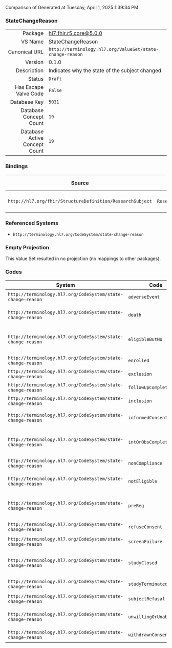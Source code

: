 Comparison of 
Generated at Tuesday, April 1, 2025 1:39:34 PM

### StateChangeReason

|      |     |
| ---: | --- |
| Package | hl7.fhir.r5.core@5.0.0 |
| VS Name | StateChangeReason |
| Canonical URL | `http://terminology.hl7.org/ValueSet/state-change-reason` |
| Version | 0.1.0 |
| Description | Indicates why the state of the subject changed. |
| Status | `Draft` |
| Has Escape Valve Code | `False` |
| Database Key | `5031` |
| Database Concept Count | `19` |
| Database Active Concept Count | `19` |
### Bindings

| Source | Element | Binding | Strength | Element Short |
| ------ | ------- | ------- | -------- | ------------- |
| `http://hl7.org/fhir/StructureDefinition/ResearchSubject` | `ResearchSubject.progress.reason` | `http://terminology.hl7.org/ValueSet/state-change-reason` | `Example` | State change reason |

### Referenced Systems

* `http://terminology.hl7.org/CodeSystem/state-change-reason`
### Empty Projection

This Value Set resulted in no projection (no mappings to other packages).

### Codes

| System | Code | Display |
| ------ | ---- | ------- |
| `http://terminology.hl7.org/CodeSystem/state-change-reason` | `adverseEvent` | adverse event |
| `http://terminology.hl7.org/CodeSystem/state-change-reason` | `death` | death (adverse event) |
| `http://terminology.hl7.org/CodeSystem/state-change-reason` | `eligibleButNo` | eligible but unwilling or unable to participate |
| `http://terminology.hl7.org/CodeSystem/state-change-reason` | `enrolled` | enrolled or registered |
| `http://terminology.hl7.org/CodeSystem/state-change-reason` | `exclusion` | exclusion |
| `http://terminology.hl7.org/CodeSystem/state-change-reason` | `followUpComplete` | follow-up complete |
| `http://terminology.hl7.org/CodeSystem/state-change-reason` | `inclusion` | inclusion |
| `http://terminology.hl7.org/CodeSystem/state-change-reason` | `informedConsentSigned` | Informed consent signed |
| `http://terminology.hl7.org/CodeSystem/state-change-reason` | `intOrObsComplete` | intervention or observation complete |
| `http://terminology.hl7.org/CodeSystem/state-change-reason` | `nonCompliance` | non-compliance |
| `http://terminology.hl7.org/CodeSystem/state-change-reason` | `notEligible` | did not meet eligibility criteria |
| `http://terminology.hl7.org/CodeSystem/state-change-reason` | `preReg` | pre-registered or slot reserved |
| `http://terminology.hl7.org/CodeSystem/state-change-reason` | `refuseConsent` | refuse consent |
| `http://terminology.hl7.org/CodeSystem/state-change-reason` | `screenFailure` | screen failure |
| `http://terminology.hl7.org/CodeSystem/state-change-reason` | `studyClosed` | study permanently closed to accrual |
| `http://terminology.hl7.org/CodeSystem/state-change-reason` | `studyTerminated` | study terminated |
| `http://terminology.hl7.org/CodeSystem/state-change-reason` | `subjectRefusal` | subject refusal |
| `http://terminology.hl7.org/CodeSystem/state-change-reason` | `unwillingOrUnable` | unwilling or unable to participate |
| `http://terminology.hl7.org/CodeSystem/state-change-reason` | `withdrawnConsent` | withdrawn consent |
